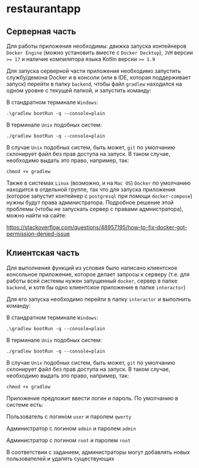 # restaurantapp

## Серверная часть

Для работы приложения необходимы: движка запуска контейнеров `Docker Engine` (можно установить вместе с `Docker Decktop`), `JVM` версии `>= 17` и наличие компилятора языка Kotlin версии `>= 1.9`


Для запуска серверной части приложения необходимо запустить службу/демона Docker и в консоли (или в IDE, которая поддерживает запуск) перейти в папку `backend`, 
чтобы файл `gradlew` находился на одном уровне с текущей папкой, и запустить команду:

В стандратном терминале `Windows`:

    .\gradlew bootRun -q --console=plain

В терминале `Unix` подобных систем:

    ./gradlew bootRun -q --console=plain

В случае `Unix` подобных систем, быть может, `git` по умолчанию склонирует файл без прав доступа на запуск. 
В таком случае, необходимо выдать это право, например, так:

    chmod +x gradlew

Также в системах `Linux` (возможно, и на `Mac OS`) `Docker` по умолчанию находится в отдельной группе, так что для запуска приложения (которое запустит контейнер с `postgresql` при помощи `docker-compose`) нужны будут права администратора. Подробное решение этой проблемы (чтобы не запускать сервер с правами адмнистратора), можно найти на сайте:

https://stackoverflow.com/questions/48957195/how-to-fix-docker-got-permission-denied-issue  


## Клиентская часть

Для выполнения функций из условия было написано клиентское консольное приложение, которое делает запросы к серверу (т.е. для работы всей системы нужен запущенный `docker`, сервер в папке `backend`, и хотя бы одно клиентское приложение в папке `interactor`)

Для его запуска необходимо перейти в папку `interactor` и выполнить команду:

В стандратном терминале `Windows`:

    .\gradlew bootRun -q --console=plain

В терминале `Unix` подобных систем:

    ./gradlew bootRun -q --console=plain

В случае `Unix` подобных систем, быть может, `git` по умолчанию склонирует файл без прав доступа на запуск. 
В таком случае, необходимо выдать это право, например, так:

    chmod +x gradlew

Приложение предложит ввести логин и пароль. По умолчанию в системе есть:

Пользователь с логином `user` и паролем `qwerty`

Администратор с логином `admin` и паролем `admin`

Администратор с логином `root` и паролем `root`

В соответствии с заданием, администраторы могут добавлять новых пользователей и удалять существующих
